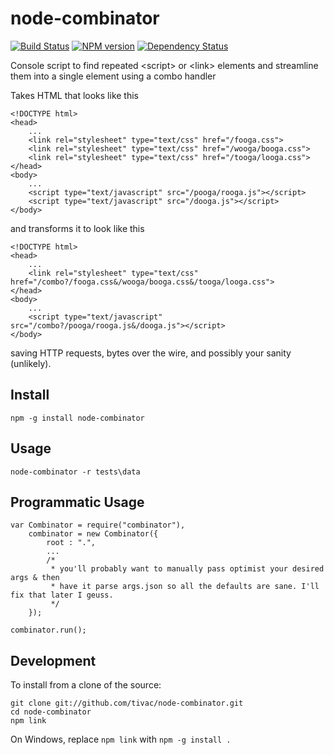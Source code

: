 node-combinator
=============

[![Build Status](https://travis-ci.org/tivac/node-combinator.png?branch=master)](https://travis-ci.org/tivac/node-combinator)
[![NPM version](https://badge.fury.io/js/combinator.png)](http://badge.fury.io/js/combinator)
[![Dependency Status](https://gemnasium.com/tivac/node-combinator.png)](https://gemnasium.com/tivac/node-combinator)

Console script to find repeated &lt;script&gt; or &lt;link&gt; elements and streamline them into a single element using a combo handler

Takes HTML that looks like this

    <!DOCTYPE html>
    <head>
        ...
        <link rel="stylesheet" type="text/css" href="/fooga.css">
        <link rel="stylesheet" type="text/css" href="/wooga/booga.css">
        <link rel="stylesheet" type="text/css" href="/tooga/looga.css">
    </head>
    <body>
        ...
        <script type="text/javascript" src="/pooga/rooga.js"></script>
        <script type="text/javascript" src="/dooga.js"></script>
    </body>
    
and transforms it to look like this

    <!DOCTYPE html>
    <head>
        ...
        <link rel="stylesheet" type="text/css" href="/combo?/fooga.css&/wooga/booga.css&/tooga/looga.css">
    </head>
    <body>
        ...
        <script type="text/javascript" src="/combo?/pooga/rooga.js&/dooga.js"></script>
    </body>
    
saving HTTP requests, bytes over the wire, and possibly your sanity (unlikely).

## Install ##

    npm -g install node-combinator

## Usage ##

    node-combinator -r tests\data
    
## Programmatic Usage ##

    var Combinator = require("combinator"),
        combinator = new Combinator({
            root : ".",
            ...
            /*
             * you'll probably want to manually pass optimist your desired args & then
             * have it parse args.json so all the defaults are sane. I'll fix that later I geuss.
             */
        });
        
    combinator.run();

## Development ##

To install from a clone of the source:

    git clone git://github.com/tivac/node-combinator.git
    cd node-combinator
    npm link

On Windows, replace `npm link` with `npm -g install .`
